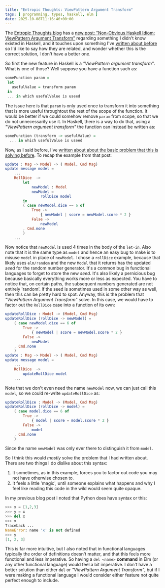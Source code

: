 ```yaml
---
title: "Entropic Thoughts: ViewPattern Argument Transform"
tags: [ programming, types, haskell, elm ]
date: 2025-10-08T11:16:46+00:00
---
```


The [Entropic Thoughts blog](https://entropicthoughts.com/index) has a [new post: "Non-Obvious Haskell Idiom: ViewPattern Argument Transform"](https://entropicthoughts.com/non-obvious-haskell-idiom-viewpattern-argument-transform) regarding something I didn't know existed in Haskell, and it touches upon something I've [written about before](/posts/missing-language-feature/) so I'd like to say how they are related, and wonder whether this is the correct solution, I don't have a better one.

So first the new feature in Haskell is a *"ViewPattern argument transform"*. What is one of those? Well suppose you have a function such as:

```haskell
someFunction param =
 let
   usefulValue = transform param
 in
 ... in which usefulValue is useed
```

The issue here is that `param` is only used once to transform it into something that is more useful throughtout the rest of the scope of the function.
It would be better if we could somehow remove `param` from scope, so that we do not unnecessarily use it. In Haskell, there is a way to do that, using a *"ViewPattern argument transform"* the function can instead be written as:

```haskell
someFunction (transform -> usefulValue) =
  ... in which usefulValue is useed
```

Now, as I said before, I've [written about about the basic problem that this is solving before](/posts/missing-language-feature/). To recap the example from that post:

```elm
update : Msg -> Model -> ( Model, Cmd Msg)
update message model =
    ...
    RollDice  ->
        let
            newModel : Model
            newModel =
                rollDice model
        in
        ( case newModel.dice == 6 of
            True ->
                { newModel | score = newModel.score * 2 }
            False ->
                newModel
        , Cmd.none
        )
    ...
```

Now notice that `newModel` is used 4 times in the body of the `let-in`. Also note that it is the same type as `model` and hence an easy bug to make is to misuse `model` in place of `newModel`. I chose a `rollDice` example, because that likely uses `elm/random` and the new `Model` that it returns has the updated *seed* for the random number generator. It's a common bug in functional languages to forget to store the new *seed*. It's also likely a pernicious bug because basically everything works more or less as expected. You have to notice that, on certain paths, the subsequent numbers generated are not entirely 'random'. If the seed is sometimes used in some other way as well, then this can be pretty hard to spot. Anyway, this is the problem that *"ViewPattern Argument Transform"* solve. In this case, we would have to factor out the `RollDice` case into a function of its own:

```elm
updateRollDice : Model -> (Model, Cmd Msg)
updateRollDice (rollDice -> newModel) =
    ( case newModel.dice == 6 of
        True ->
            { newModel | score = newModel.score * 2 }
        False ->
            newModel
    , Cmd.none
    )
update : Msg -> Model -> ( Model, Cmd Msg)
update message model =
    ...
    RollDice  ->
        updateRollDice model
    ...
```

Note that we don't even need the name `newModel` now, we can just call this `model`, so we could re-write `updateRollDice` as:
```elm
updateRollDice : Model -> (Model, Cmd Msg)
updateRollDice (rollDice -> model) =
    ( case model.dice == 6 of
        True ->
            { model | score = model.score * 2 }
        False ->
            model
    , Cmd.none
    )
```

Since the name `newModel` was only ever there to distinguish it from `model`. 

So I think this would *mostly* solve the problem that I had written about. There are two things I do dislike about this syntax:
1. It sometimes, as in this example, forces you to factor out code you may not have otherwise chosen to.
2. It feels a little 'magic', until someone explains what happens and why I feel like reading this code in the wild would seem quite opaque.

In my previous blog post I noted that Python does have syntax or this:

```python
>>> x = [1,2,3]
>>> y = x
>>> del x
>>> x
Traceback ...
NameError: name 'x' is not defined
>>> y
[1, 2, 3]
```

This is far more intuitive, but I also noted that in functional languages typically the order of definitions doesn't matter, and that this feels more functional and less imperative. So having a `del <name>` **command** in Elm (or any other functional language) would feel a bit imperative.
I don't have a better solution than either `del` or *"ViewPattern Argument Transform"*, but if I were making a functional language I would consider either feature not quite perfect enough to include. 

